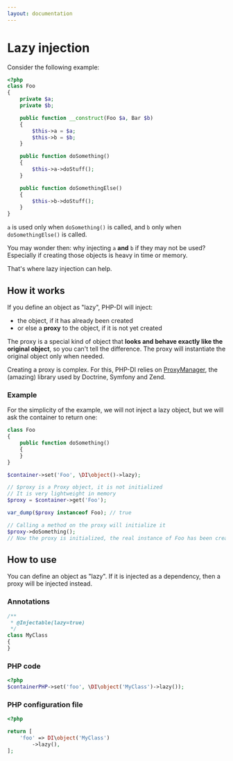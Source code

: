 ```yaml
---
layout: documentation
---
```


# Lazy injection

Consider the following example:

```php
<?php
class Foo
{
    private $a;
    private $b;

    public function __construct(Foo $a, Bar $b)
    {
        $this->a = $a;
        $this->b = $b;
    }

    public function doSomething()
    {
        $this->a->doStuff();
    }

    public function doSomethingElse()
    {
        $this->b->doStuff();
    }
}
```

`a` is used only when `doSomething()` is called, and `b` only when `doSomethingElse()` is called.

You may wonder then: why injecting `a` **and** `b` if they may not be used? Especially if creating those objects is heavy in time or memory.

That's where lazy injection can help.

## How it works

If you define an object as "lazy", PHP-DI will inject:

- the object, if it has already been created
- or else a **proxy** to the object, if it is not yet created

The proxy is a special kind of object that **looks and behave exactly like the original object**, so you can't tell the difference. The proxy will instantiate the original object only when needed.

Creating a proxy is complex. For this, PHP-DI relies on [ProxyManager](https://github.com/Ocramius/ProxyManager), the (amazing) library used by Doctrine, Symfony and Zend.

### Example

For the simplicity of the example, we will not inject a lazy object, but we will ask the container to return one:

```php
class Foo
{
    public function doSomething()
    {
    }
}

$container->set('Foo', \DI\object()->lazy);

// $proxy is a Proxy object, it is not initialized
// It is very lightweight in memory
$proxy = $container->get('Foo');

var_dump($proxy instanceof Foo); // true

// Calling a method on the proxy will initialize it
$proxy->doSomething();
// Now the proxy is initialized, the real instance of Foo has been created and called
```

## How to use

You can define an object as "lazy". If it is injected as a dependency, then a proxy will be injected instead.

### Annotations

```php
/**
 * @Injectable(lazy=true)
 */
class MyClass
{
}
```

### PHP code

```php
<?php
$containerPHP->set('foo', \DI\object('MyClass')->lazy());
```

### PHP configuration file

```php
<?php

return [
    'foo' => DI\object('MyClass')
        ->lazy(),
];
```
